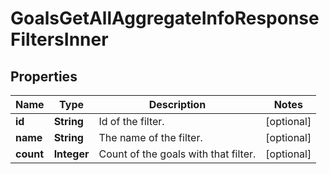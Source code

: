 

# GoalsGetAllAggregateInfoResponseFiltersInner


## Properties

| Name | Type | Description | Notes |
|------------ | ------------- | ------------- | -------------|
|**id** | **String** | Id of the filter. |  [optional] |
|**name** | **String** | The name of the filter. |  [optional] |
|**count** | **Integer** | Count of the goals with that filter. |  [optional] |



